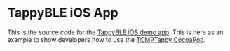 # TappyBLE iOS App

This is the source code for the [TappyBLE iOS demo app](https://apps.apple.com/us/app/tappyble/id1020956842). This is here as an example to show developers how to use the [TCMPTappy CocoaPod](https://cocoapods.org/pods/TCMPTappy).
